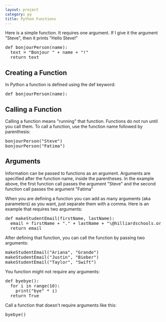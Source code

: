 ```yaml
---
layout: project
category: py
title: Python Functions
---
```

Here is a simple function. It requires one argument. If I give it the argument "Steve", then it prints "Hello Steve!"
<pre>
def bonjourPerson(name):
  text = "Bonjour " + name + "!"
  return text
</pre>

## Creating a Function
In Python a function is defined using the def keyword:

<pre>
def bonjourPerson(name):
</pre>

## Calling a Function
Calling a function means "running" that function. Functions do not run until you call them. To call a function, use the function name followed by parenthesis:

<pre>
bonjourPerson("Steve")
bonjourPerson("Fatima")
</pre>

## Arguments

Information can be passed to functions as an argument. Arguments are specified after the function name, inside the parentheses. In the example above, the first function call passes the argument "Steve" and the second function call passes the argument "Fatima"

When you are defining a function you can add as many arguments (aka parameters) as you want, just separate them with a comma. Here is an example that requires two arguments:
<pre>
def makeStudentEmail(firstName, lastName):
  email = firstName + "." + lastName + "\@hilliardschools.org"
  return email
</pre>

After defining that function, you can call the function by passing two arguments:
<pre>
makeStudentEmail("Ariana", "Grande")
makeStudentEmail("Justin", "Bieber")
makeStudentEmail("Taylor", "Swift")
</pre>

You function might not require any arguments:
<pre>
def byebye():
  for i in range(10):
    print("bye" * i)
  return True
</pre>

Call a function that doesn't require arguments like this:
<pre>
byebye()
</pre>
